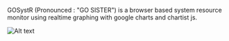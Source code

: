 GOSystR (Pronounced : "GO SISTER") is a browser based system resource monitor using realtime 
graphing with google charts and chartist js.


![Alt text](/blob/master/Images/GOSysteR.png?raw=true "Screenshot")

